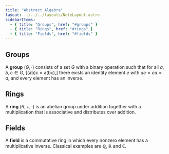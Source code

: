 ```yaml
---
title: "Abstract Algebra"
layout: ../../../layouts/NoteLayout.astro
sidebarItems:
  - { title: "Groups", href: "#groups" }
  - { title: "Rings", href: "#rings" }
  - { title: "Fields", href: "#fields" }
---
```


## Groups
A **group** $(G, \cdot)$ consists of a set $G$ with a binary operation such that
for all $a,b,c\in G$,
\[(ab)c = a(bc),\]
there exists an identity element $e$ with $ae=ea=a$, and every element has an
inverse.

## Rings
A **ring** $(R, +, \cdot)$ is an abelian group under addition together with a
multiplication that is associative and distributes over addition.

## Fields
A **field** is a commutative ring in which every nonzero element has a
multiplicative inverse. Classical examples are $\mathbb{Q}$, $\mathbb{R}$ and
$\mathbb{C}$.


